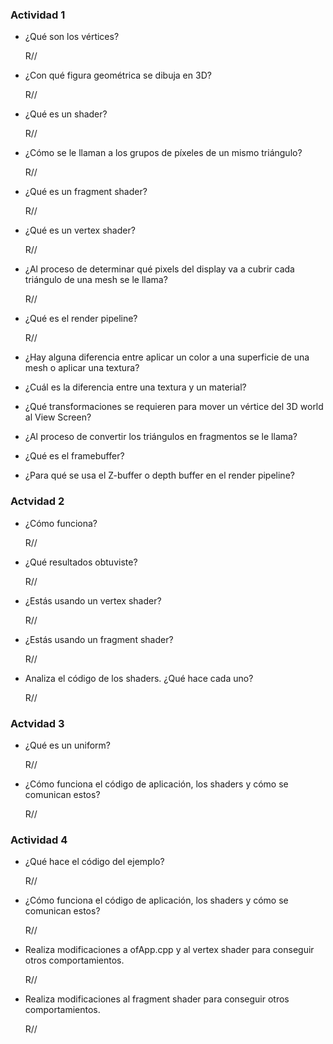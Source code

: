 ### Actividad 1

- ¿Qué son los vértices?

    R// 

- ¿Con qué figura geométrica se dibuja en 3D?

    R//

- ¿Qué es un shader?

    R//

- ¿Cómo se le llaman a los grupos de píxeles de un mismo triángulo?

    R//

- ¿Qué es un fragment shader?

    R//

- ¿Qué es un vertex shader?

    R//

- ¿Al proceso de determinar qué pixels del display va a cubrir cada triángulo de una mesh se le llama?

    R//

- ¿Qué es el render pipeline?

    R//

- ¿Hay alguna diferencia entre aplicar un color a una superficie de una mesh o aplicar una textura?

- ¿Cuál es la diferencia entre una textura y un material?

- ¿Qué transformaciones se requieren para mover un vértice del 3D world al View Screen?

- ¿Al proceso de convertir los triángulos en fragmentos se le llama?

- ¿Qué es el framebuffer?

- ¿Para qué se usa el Z-buffer o depth buffer en el render pipeline?


### Actvidad 2

- ¿Cómo funciona?

    R//

- ¿Qué resultados obtuviste?

    R// 

- ¿Estás usando un vertex shader?

    R//

- ¿Estás usando un fragment shader?

    R//

- Analiza el código de los shaders. ¿Qué hace cada uno?

    R//

### Actvidad 3

- ¿Qué es un uniform?

    R//

- ¿Cómo funciona el código de aplicación, los shaders y cómo se comunican estos?

    R//


### Actividad 4

- ¿Qué hace el código del ejemplo?

    R//

- ¿Cómo funciona el código de aplicación, los shaders y cómo se comunican estos?

    R//

- Realiza modificaciones a ofApp.cpp y al vertex shader para conseguir otros comportamientos.

    R//

- Realiza modificaciones al fragment shader para conseguir otros comportamientos.

    R//